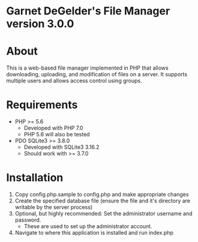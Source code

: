 Garnet DeGelder's File Manager version 3.0.0
============================================

About
=====
This is a web-based file manager implemented in PHP that allows downloading, uploading, and modification of files on a server. It supports multiple users and allows access control using groups.

Requirements
============
* PHP >= 5.6
	* Developed with PHP 7.0
	* PHP 5.6 will also be tested
* PDO SQLite3 >= 3.8.0
	* Developed with SQLite3 3.16.2
	* Should work with >= 3.7.0

Installation
============
1. Copy config.php.sample to config.php and make appropriate changes
2. Create the specified database file (ensure the file and it's directory are writable by the server process)
3. Optional, but highly recommended: Set the administrator username and password.
	* These are used to set up the administrator account.
4. Navigate to where this application is installed and run index.php
